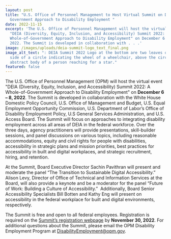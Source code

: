 ```yaml
---
layout: post
title: "U.S. Office of Personnel Management to Host Virtual Summit on DEIA and
  Government Approach to Disability Employment "
date: 2022-11-15
excerpt: 'The U.S. Office of Personnel Management will host the virtual event
  "DEIA (Diversity, Equity, Inclusion, and Accessibility) Summit 2022: A
  Whole-of-Government Approach to Disability Employment" on December 6 – 8,
  2022. The Summit is developed in collaboration with . . .'
image: /images/uploads/deia-summit-logo_text_final.png
image_alt_text: ": DEIA Summit 2022 Logo at the bottom are two leaves on either
  side of a circle indicating the wheel of a wheelchair, above the circle is the
  abstract body of a person reaching for a star."
featured: false
---
```

The U.S. Office of Personnel Management (OPM) will host the virtual event "DEIA (Diversity, Equity, Inclusion, and Accessibility) Summit 2022: A Whole-of-Government Approach to Disability Employment" on **December 6 – 8, 2022**. The Summit is developed in collaboration with the White House Domestic Policy Council, U.S. Office of Management and Budget, U.S. Equal Employment Opportunity Commission, U.S. Department of Labor’s Office of Disability Employment Policy, U.S General Services Administration, and U.S. Access Board. The Summit will focus on approaches to integrating disability employment across all areas of DEIA in the federal workforce. Over the three days, agency practitioners will provide presentations, skill-builder sessions, and panel discussions on various topics, including reasonable accommodations, equity and civil rights for people with disabilities, accessibility in strategic plans and mission priorities, best practices for accessibility in built and digital workplaces, and strategic recruitment, hiring, and retention. 

At the Summit, Board Executive Director Sachin Pavithran will present and moderate the panel “The Transition to Sustainable Digital Accessibility.” Alison Levy, Director of Office of Technical and Information Services at the Board, will also provide a keynote and be a moderator for the panel “Future of Work: Building a Culture of Accessibility.”  Additionally, Board Senior Accessibility Specialists Bill Botten and Kathy Eng will present on accessibility in the federal workplace for built and digital environments, respectively. 

The Summit is free and open to all federal employees. Registration is required on the [Summit’s registration webpage](https://web.cvent.com/event/2e808048-068f-45a6-bac6-6259248c535f/regProcessStep1) by **November 30, 2022**. For additional questions about the Summit, please email the OPM Disability Employment Program at [DisabilityEmployment@opm.gov](mailto:DisabilityEmployment@opm.gov).
